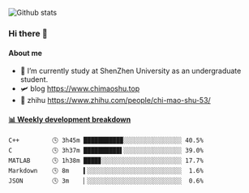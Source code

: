 ![Github stats](https://github-readme-stats.vercel.app/api?username=chimaoshu&show_icons=true&theme=cobalt)

### Hi there 👋

#### About me

- 🏫 I’m currently study at ShenZhen University as an undergraduate student.
- 🛩️ blog  https://www.chimaoshu.top
- 🎯 zhihu https://www.zhihu.com/people/chi-mao-shu-53/

<!-- waka-box start -->
#### <a href="https://gist.github.com/e235103f6d3ace58395a9ff863c34467" target="_blank">📊 Weekly development breakdown</a>
```text
C++         🕓 3h45m ██████████▉░░░░░░░░░░░░░░░░ 40.5%
C           🕓 3h37m ██████████▌░░░░░░░░░░░░░░░░ 39.0%
MATLAB      🕓 1h38m ████▊░░░░░░░░░░░░░░░░░░░░░░ 17.7%
Markdown    🕓 8m    ▍░░░░░░░░░░░░░░░░░░░░░░░░░░  1.6%
JSON        🕓 3m    ▏░░░░░░░░░░░░░░░░░░░░░░░░░░  0.6%
```
<!-- Powered by https://github.com/YouEclipse/waka-box-go . -->
<!-- waka-box end -->
